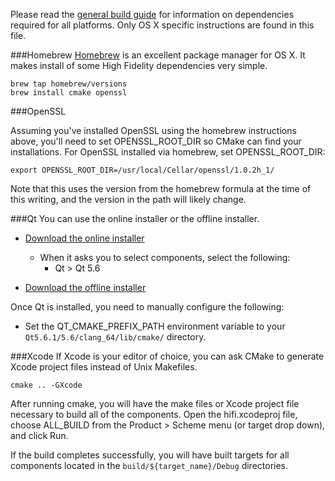 Please read the [general build guide](BUILD.md) for information on dependencies required for all platforms. Only OS X specific instructions are found in this file.

###Homebrew
[Homebrew](http://brew.sh/) is an excellent package manager for OS X. It makes install of some High Fidelity dependencies very simple.

    brew tap homebrew/versions
    brew install cmake openssl

###OpenSSL

Assuming you've installed OpenSSL using the homebrew instructions above, you'll need to set OPENSSL_ROOT_DIR so CMake can find your installations.
For OpenSSL installed via homebrew, set OPENSSL_ROOT_DIR:

    export OPENSSL_ROOT_DIR=/usr/local/Cellar/openssl/1.0.2h_1/

Note that this uses the version from the homebrew formula at the time of this writing, and the version in the path will likely change.

###Qt
You can use the online installer or the offline installer.

* [Download the online installer](http://www.qt.io/download-open-source/#section-2)
    * When it asks you to select components, select the following:
        * Qt > Qt 5.6

* [Download the offline installer](http://download.qt.io/official_releases/qt/5.6/5.6.1-1/qt-opensource-mac-x64-clang-5.6.1-1.dmg)

Once Qt is installed, you need to manually configure the following:
* Set the QT_CMAKE_PREFIX_PATH environment variable to your `Qt5.6.1/5.6/clang_64/lib/cmake/` directory.

###Xcode
If Xcode is your editor of choice, you can ask CMake to generate Xcode project files instead of Unix Makefiles.

    cmake .. -GXcode

After running cmake, you will have the make files or Xcode project file necessary to build all of the components. Open the hifi.xcodeproj file, choose ALL_BUILD from the Product > Scheme menu (or target drop down), and click Run.

If the build completes successfully, you will have built targets for all components located in the `build/${target_name}/Debug` directories.
